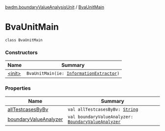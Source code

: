 [bwdm.boundaryValueAnalysisUnit](../index.md) / [BvaUnitMain](./index.md)

# BvaUnitMain

`class BvaUnitMain`

### Constructors

| Name | Summary |
|---|---|
| [&lt;init&gt;](-init-.md) | `BvaUnitMain(ie: `[`InformationExtractor`](../../bwdm.information-store/-information-extractor/index.md)`)` |

### Properties

| Name | Summary |
|---|---|
| [allTestcasesByBv](all-testcases-by-bv.md) | `val allTestcasesByBv: `[`String`](https://kotlinlang.org/api/latest/jvm/stdlib/kotlin/-string/index.html) |
| [boundaryValueAnalyzer](boundary-value-analyzer.md) | `val boundaryValueAnalyzer: `[`BoundaryValueAnalyzer`](../-boundary-value-analyzer/index.md) |
